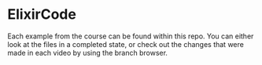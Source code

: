 # ElixirCode



Each example from the course can be found within this repo. You can either look at the files in a completed state, or check out the changes that were made in each video by using the branch browser.
